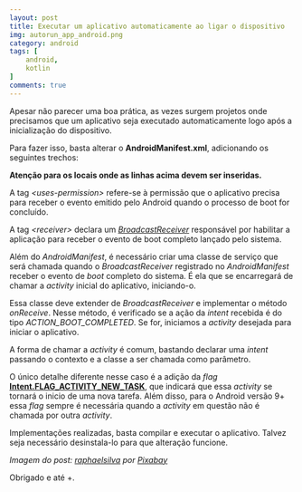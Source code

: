 ```yaml
---
layout: post
title: Executar um aplicativo automaticamente ao ligar o dispositivo
img: autorun_app_android.png
category: android
tags: [
    android,
    kotlin
]
comments: true
---
```


Apesar não parecer uma boa prática, as vezes surgem projetos onde precisamos que um aplicativo seja executado automaticamente logo após a inicialização do dispositivo.

Para fazer isso, basta alterar o **AndroidManifest.xml**, adicionando os seguintes trechos:
<script src="https://gist.github.com/hallisonoliveira/bfa675e64c028b72b885c8c66ad91321.js"></script>

**Atenção para os locais onde as linhas acima devem ser inseridas.**

A tag *\<uses-permission>* refere-se à permissão que o aplicativo precisa para receber o evento emitido pelo Android quando o processo de boot for concluído.

A tag *\<receiver>* declara um <a href="https://developer.android.com/reference/android/content/BroadcastReceiver.html">*BroadcastReceiver*</a> responsável por habilitar a aplicação para receber o evento de boot completo lançado pelo sistema.

Além do *AndroidManifest*, é necessário criar uma classe de serviço que será chamada quando o *BroadcastReceiver* registrado no *AndroidManifest* receber o evento de *boot* completo do sistema. É ela que se encarregará de chamar a *activity* inicial do aplicativo, iniciando-o.

<script src="https://gist.github.com/hallisonoliveira/824bfb87bedb23dfc51620a19c8b2b10.js"></script>

Essa classe deve extender de *BroadcastReceiver* e implementar o método *onReceive*. Nesse método, é verificado se a ação da *intent* recebida é do tipo *ACTION_BOOT_COMPLETED*. Se for, iniciamos a *activity* desejada para iniciar o aplicativo.

A forma de chamar a *activity* é comum, bastando declarar uma *intent* passando o contexto e a classe a ser chamada como parâmetro.

O único detalhe diferente nesse caso é a adição da *flag* <a href="https://developer.android.com/reference/android/content/Intent.html#FLAG_ACTIVITY_NEW_TASK">**Intent.FLAG_ACTIVITY_NEW_TASK**</a>, que indicará que essa *activity* se tornará o inicio de uma nova tarefa. Além disso, para o Android versão 9+ essa *flag* sempre é necessária quando a *activity* em questão não é chamada por outra *activity*.

Implementações realizadas, basta compilar e executar o aplicativo. Talvez seja necessário desinstala-lo para que alteração funcione.

*Imagem do post: <a href="https://pixabay.com/pt/users/raphaelsilva-4702998/?utm_source=link-attribution&amp;utm_medium=referral&amp;utm_campaign=image&amp;utm_content=3383929">raphaelsilva</a> por <a href="https://pixabay.com/pt/?utm_source=link-attribution&amp;utm_medium=referral&amp;utm_campaign=image&amp;utm_content=3383929">Pixabay</a>*

Obrigado e até +.